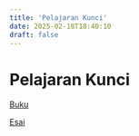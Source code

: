 ```yaml
---
title: 'Pelajaran Kunci'
date: 2025-02-18T18:40:10
draft: false
---
```


# Pelajaran Kunci

[Buku](Pelajaran%20Kunci%201b2a125e2ac4486ebf42d362c6f489c6/Buku%20cd60acc924b24252857cb0f1401b425a.md)

[Esai](Pelajaran%20Kunci%201b2a125e2ac4486ebf42d362c6f489c6/Esai%20ec69138a314b412f8ce3131378316e23.md)
